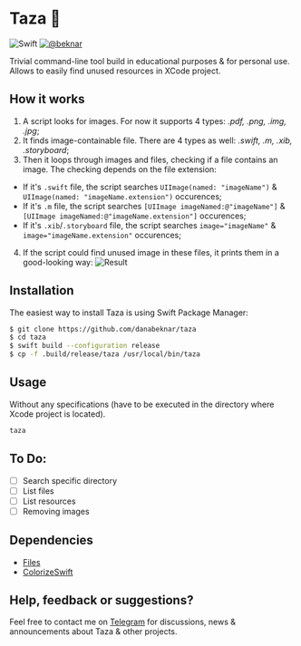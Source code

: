 # Taza 🧼

![Swift](https://img.shields.io/badge/Swfit-5.0-orange.svg)
[![@beknar](https://img.shields.io/badge/contact-%40beknar-brightgreen.svg)](https://t.me/beknar)

Trivial command-line tool build in educational purposes & for personal use.<br>
Allows to easily find unused resources in XCode project.

## How it works
1. A script looks for images. For now it supports 4 types: *.pdf, .png, .img, .jpg*; 
2. It finds image-containable file. There are 4 types as well: *.swift, .m, .xib, .storyboard*;
3. Then it loops through images and files, checking if a file contains an image. The checking depends on the file extension:
- If it's `.swift` file, the script searches `UIImage(named: "imageName")` & `UIImage(named: "imageName.extension")` occurences;
- If it's `.m` file, the script searches `[UIImage imageNamed:@"imageName"]` & `[UIImage imageNamed:@"imageName.extension"]` occurences;
- If it's `.xib`/`.storyboard` file, the script searches `image="imageName"` & `image="imageName.extension"`  occurences;
4.  If the script could find unused image in these files, it prints them in a good-looking way:
![Result](https://i.imgur.com/HFISKQM.png)

## Installation
The easiest way to install Taza is using Swift Package Manager:
```bash
$ git clone https://github.com/danabeknar/taza
$ cd taza
$ swift build --configuration release
$ cp -f .build/release/taza /usr/local/bin/taza
```

## Usage
Without any specifications (have to be executed in the directory where Xcode project is located).
```bash
taza
```

To Do:
-------
- [ ] Search specific directory
- [ ] List files
- [ ] List resources
- [ ] Removing images

## Dependencies
- [Files](https://github.com/JohnSundell/Files)
- [ColorizeSwift](https://github.com/mtynior/ColorizeSwift)

## Help, feedback or suggestions?
Feel free to contact me on [Telegram](http://t.me/beknar "Telegram") for discussions, news & announcements about Taza & other projects.
